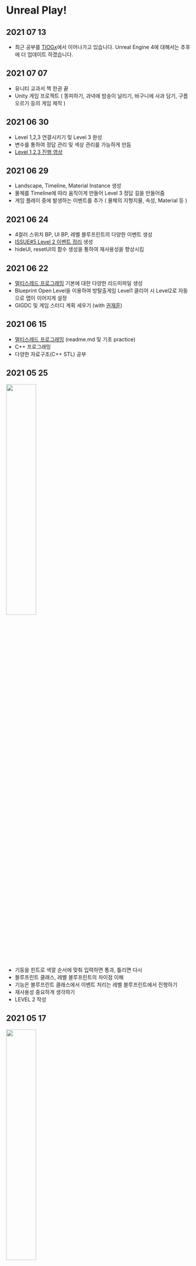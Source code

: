 # Unreal Play!

## 2021 07 13
* 최근 공부를 [TIOGx](https://github.com/TIOGx/)에서 이어나가고 있습니다. Unreal Engine 4에 대해서는 추후에 더 업데이트 하겠습니다.

## 2021 07 07
* 유니티 교과서 책 한권 끝
* Unity 게임 프로젝트 ( 똥피하기, 과녁에 밤송이 날리기, 바구니에 사과 담기, 구름 오르기 등의 게임 제작 )
 
## 2021 06 30
* Level 1,2,3 연결시키기 및 Level 3 완성
* 변수를 통하여 정답 관리 및 색상 관리를 가능하게 만듬
* [Level 1,2,3 진행 영상](https://youtu.be/iMLbVF9EbDY)

## 2021 06 29
* Landscape, Timeline, Material Instance 생성
* 물체를 Timeline에 따라 움직이게 만들어 Level 3 정답 길을 만들어줌
* 게임 플레이 중에 발생하는 이벤트를 추가 ( 물체의 지형지물, 속성, Material 등 )

## 2021 06 24
* 4컬러 스위치 BP, UI BP, 레벨 블루프린트의 다양한 이벤트 생성
* [ISSUE#5 Level 2 이벤트 정리](https://github.com/ggjae/unreal-play/issues/5) 생성
* hideUI, resetUI의 함수 생성을 통하여 재사용성을 향상시킴

## 2021 06 22

* [멀티스레드 프로그래밍](./multithread) 기본에 대한 다양한 리드미파일 생성
* Blueprint Open Level을 이용하여 방탈출게임 Level1 클리어 시 Level2로 자동으로 맵이 이어지게 설정 
* GIGDC 및 게임 스터디 계획 세우기 (with [권재훈](https://github.com/wogns0197))

 
## 2021 06 15

* [멀티스레드 프로그래밍](./multithread) (readme.md 및 기초 practice)
* C++ 프로그래밍
* 다양한 자료구조(C++ STL) 공부

## 2021 05 25
<img width="40%" src="https://user-images.githubusercontent.com/22047551/119469508-61414e00-bd82-11eb-8c77-3c5da6847450.gif"/>

* 기둥을 힌트로 색깔 순서에 맞춰 입력하면 통과, 틀리면 다시
* 블루프린트 클래스, 레벨 블루프린트의 차이점 이해
* 기능은 블루프린트 클래스에서 이벤트 처리는 레벨 블루프린트에서 진행하기
* 재사용성 중요하게 생각하기
* LEVEL 2 작성 

## 2021 05 17
<img width="40%" src="https://user-images.githubusercontent.com/22047551/118465870-4b59da80-b73d-11eb-8c63-ef3197487e41.gif"/>  
   
* 방탈출 게임 만들기
* LEVEL 1 작성 



## 2021 05 12  
* 언리얼 엔진 블루프린트 실습  
* 다양한 [인프런](https://inflearn.com) 사이트 확인해서 강의 확인하기
   
## 2021 05 05  
  
* 언리얼 엔진 다운로드  
* 언리얼 엔진 블루프린트 [기초 상식](https://youtu.be/EFXMW_UEDco) 학습

